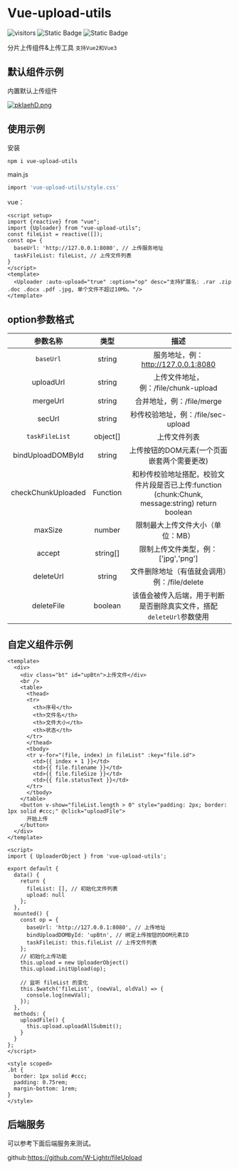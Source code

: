 # Vue-upload-utils

![visitors](https://visitor-badge.laobi.icu/badge?page_id=vue-upload-utils)  ![Static Badge](https://img.shields.io/badge/vue-2.x-brightgreen)  ![Static Badge](https://img.shields.io/badge/vue-3.x-brightgreen) 

分片上传组件&上传工具 `支持Vue2和Vue3`

## 默认组件示例

内置默认上传组件

[![pkIaehD.png](https://s21.ax1x.com/2024/07/16/pkIaehD.png)](https://imgse.com/i/pkIaehD)

## 使用示例

安装

```bash
npm i vue-upload-utils
```

main.js

```bash
import 'vue-upload-utils/style.css'
```

vue：

```vue
<script setup>
import {reactive} from "vue";
import {Uploader} from "vue-upload-utils";
const fileList = reactive([]);
const op= {
  baseUrl: 'http://127.0.0.1:8080', // 上传服务地址
  taskFileList: fileList, // 上传文件列表
}
</script>
<template>
  <Uploader :auto-upload="true" :option="op" desc="支持扩展名: .rar .zip .doc .docx .pdf .jpg, 单个文件不超过10Mb。"/>
</template>
```

## option参数格式

|      参数名称      |   类型   |                             描述                             |
| :----------------: | :------: | :----------------------------------------------------------: |
|     `baseUrl`      |  string  |             服务地址，例：http://127.0.0.1:8080              |
|     uploadUrl      |  string  |             上传文件地址，例：/file/chunk-upload             |
|      mergeUrl      |  string  |                  合并地址，例：/file/merge                   |
|       secUrl       |  string  |              秒传校验地址，例：/file/sec-upload              |
|   `taskFileList`   | object[] |                         上传文件列表                         |
| bindUploadDOMById  |  string  |         上传按钮的DOM元素(一个页面嵌套两个需要更改)          |
| checkChunkUploaded | Function | 和秒传校验地址搭配，校验文件片段是否已上传:function (chunk:Chunk, message:string)  return boolean |
|      maxSize       |  number  |               限制最大上传文件大小（单位：MB）               |
|       accept       | string[] |             限制上传文件类型，例：['jpg','png']              |
|     deleteUrl      |  string  |         文件删除地址（有值就会调用）例：/file/delete         |
|     deleteFile     | boolean  | 该值会被传入后端，用于判断是否删除真实文件，搭配`deleteUrl`参数使用 |



## 自定义组件示例

```vue
<template>
  <div>
    <div class="bt" id="upBtn">上传文件</div>
    <br />
    <table>
      <thead>
      <tr>
        <th>序号</th>
        <th>文件名</th>
        <th>文件大小</th>
        <th>状态</th>
      </tr>
      </thead>
      <tbody>
      <tr v-for="(file, index) in fileList" :key="file.id">
        <td>{{ index + 1 }}</td>
        <td>{{ file.filename }}</td>
        <td>{{ file.fileSize }}</td>
        <td>{{ file.statusText }}</td>
      </tr>
      </tbody>
    </table>
    <button v-show="fileList.length > 0" style="padding: 2px; border: 1px solid #ccc;" @click="uploadFile">
      开始上传
    </button>
  </div>
</template>

<script>
import { UploaderObject } from 'vue-upload-utils';

export default {
  data() {
    return {
      fileList: [], // 初始化文件列表
      upload: null
    };
  },
  mounted() {
    const op = {
      baseUrl: 'http://127.0.0.1:8080', // 上传地址
      bindUploadDOMById: 'upBtn', // 绑定上传按钮的DOM元素ID
      taskFileList: this.fileList // 上传文件列表
    };
    // 初始化上传功能
    this.upload = new UploaderObject()
    this.upload.initUpload(op);

    // 监听 fileList 的变化
    this.$watch('fileList', (newVal, oldVal) => {
      console.log(newVal);
    });
  },
  methods: {
    uploadFile() {
      this.upload.uploadAllSubmit();
    }
  }
};
</script>

<style scoped>
.bt {
  border: 1px solid #ccc;
  padding: 0.75rem;
  margin-bottom: 1rem;
}
</style>

```





## 后端服务

可以参考下面后端服务来测试。

github:https://github.com/W-Lightr/fileUpload









